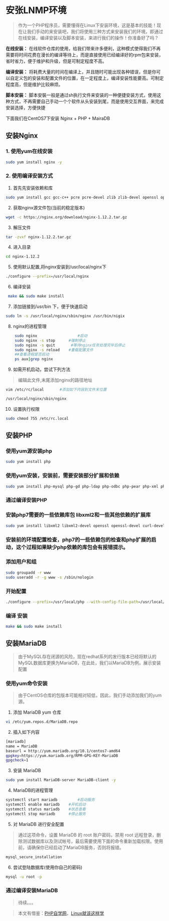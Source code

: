 # 安张LNMP环境

> 作为一个PHP程序员，需要懂得在Linux下安装环境，这是基本的技能！现在让我们手动的来安装吧，我们将使用三种方式来安装我们的环境，即通过在线安装，编译安装以及脚本安装，来进行我们的操作！你准备好了吗？

**在线安装：** 在线软件仓库的使用，给我们带来许多便利，这种模式使得我们不再需要将时间花费在漫长的编译等待上，而是直接使用已经编译好的rpm包来安装，省时省力，便于维护和升级，但是可制定程度不高。

**编译安装：** 将耗费大量的时间在编译上，并且随时可能出现各种错误，但是你可以自定义包的安装和配置文件的位置，在一定程度上，编译安装性能要高。可制定程度高，但是维护比较麻烦。

**脚本安装：** 脚本安裝一般是通过sh执行文件来安装的一种便捷安装方式，使用这种方式，不再需要自己手动一个个软件从头安装到尾，而是使用交互界面，来完成安装选择，方便快捷


下面我们在CentOS7下安装 Nginx + PHP + MairaDB

## 安装Nginx

### 1. 使用yum在线安装

```bash
sudo yum install nginx -y
```

### 2. 使用编译安装方式

1. 首先先安装依赖和库

```bash
sudo yum install gcc gcc-c++ pcre pcre-devel zlib zlib-devel openssl openssl-devel
```

2. 获取nginx源文件包(当前的稳定版本)

```bash
wget -c https://nginx.org/download/nginx-1.12.2.tar.gz
```

3. 解压文件

```bash
tar -zvxf nginx-1.12.2.tar.gz
```

4. 进入目录

```bash
cd nginx-1.12.2
```

5. 使用默认配置,将nginx安装到/usr/local/nginx下

```bash
./configure --prefix=/usr/local/nginx
```

6. 编译安装

```bash
 make && sudo make install
 ```

7. 添加链接到/usr/bin 下，便于快速启动

```bash
sudo ln -s /usr/local/nginx/sbin/nginx /usr/bin/nigix
```

8. nginx的进程管理

```bash
    sudo nginx                  #启动
    sudo nginx -s stop      #强制停止
    sudo nginx -s quit       #等待nginx任务处理完毕后停止
    sudo nginx -s reload    #重载配置文件
    ##查看进程是否启动
    ps aux|grep nginx
```

9. 如需开机启动，尝试下列方法

> 编辑此文件,末尾添加nginx的路径地址

```bash
vim /etc/rc/local       #添加如下内容到文件末位置

/usr/local/nginx/sbin/nginx
```

10. 设置执行权限

```bash
sudo chmod 755 /etc/rc.local
```

## 安装PHP

### 使用yum源安装php

```bash
sudo yum install php
```

### 使用yum安装，安装前，需要安装部分扩展和依赖

```bash
sudo yum install php-mysql php-gd php-ldap php-odbc php-pear php-xml php-xmlrpc php-mbstring php-bcmath php-mhash
```

### 通过编译安装PHP

### 安装php7需要的一些依赖库包 libxml2和一些其他依赖的扩展库

```bash
sudo yum install libxml2 libxml2-devel openssl openssl-devel curl-devel libjpeg-devel libpng-devel freetype-devel bzip2-devel libmcrypt libmcrypt-devel postgresql-devel aspell-devel readline-devel libxslt-devel mysql-devel sqlite-devel gmp-devel db4-devel openldap openldap-devel enchant-devel libvpx-devel libXpm-devel libc-client-devel libicu-devel unixODBC-devel net-snmp-devel
```

### 安装前的环境配置检查，php7的一些依赖包的检查和php扩展的启动，这个过程如果缺少php依赖的库包会有报错提示。

### 添加用户和组

```bash
sudo groupadd -r www
sudo useradd -r -g www -s /sbin/nologin
```

### 开始配置

```bash
./configure --prefix=/usr/local/php --with-config-file-path=/usr/local/php/etc --enable-fpm --with-fpm-user=www --with-fpm-group=www --enable-inline-optimization --disable-debug --disable-rpath --enable-shared --enable-soap --with-xmlrpc --with-openssl --with-mcrypt --with-pcre-regex --with-sqlite3 --with-zlib --enable-bcmath --with-iconv --with-bz2 --enable-calendar --with-curl --with-cdb --enable-dom --enable-exif --enable-fileinfo --enable-filter  --with-pcre-dir --enable-ftp --with-gd --with-openssl-dir --with-jpeg-dir --with-png-dir --with-freetype-dir --enable-gd-native-ttf --enable-gd-jis-conv --with-gettext --with-gmp --with-mhash --enable-json --enable-mbstring --enable-mbregex --enable-mbregex-backtrack --with-libmbfl --with-onig --enable-pdo --with-mysqli=mysqlnd --with-pdo-mysql=mysqlnd --with-zlib-dir --with-pdo-sqlite --with-readline --enable-session --enable-shmop --enable-simplexml --enable-sockets --enable-sysvmsg --enable-sysvsem --enable-sysvshm --enable-wddx --with-libxml-dir --with-xsl --enable-zip --enable-mysqlnd-compression-support --with-pear --enable-opcache
```

### 编译 安装

```bash
make && sudo make install
```

## 安装MariaDB

> 由于MySQL存在闭源的风险，现在redhat系列的发行版本已经将默认的MySQL数据库更换为MariaDB，在此处，我们以MariaDB为例，展示安装配置

### 使用yum命令安装

> 由于CentOS仓库的包版本可能相对较低，因此，我们手动添加我们的yum源。

1. 添加 MariaDB yum 仓库
```bash
vi /etc/yum.repos.d/MariaDB.repo
```

2. 插入如下内容
```bash
[mariadb]
name = MariaDB
baseurl = http://yum.mariadb.org/10.1/centos7-amd64
gpgkey=https://yum.mariadb.org/RPM-GPG-KEY-MariaDB
gpgcheck=1
```

3. 安装 MariaDB
```bash
sudo yum install MariaDB-server MariaDB-client -y
```

4. MariaDB的进程管理
```bash
systemctl start mariadb         #启动服务
systemctl enable mariadb    #开机启动
systemctl status mariadb    #状态查看
systemctl stop mariadb      #停止服务
```

5. 对 MariaDB 进行安全配置
> 通过这项命令，设置 MariaDB 的 root 账户密码，禁用 root 远程登录，删除测试数据库以及测试帐号，最后需要使用下面的命令重新加载权限。使用前，请确保你已经启动了MariaDB服务，否则将报错。
```bash
mysql_secure_installation
```

6. 尝试登陆数据库(使用你自己的密码)
```bash
mysql -u root -p
```

### 通过编译安装MariaDB

> 待续。。。

> 本文有借鉴：[PHP自学网](http://zixuephp.net/article-207.html)，[Linux就该这样学](http://www.linuxprobe.com/centos7-mariadb10-easy.html)